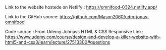 Link to the website hostede on Netlify :
https://omnifood-0324.netlify.app/

Link to the GitHub source:
https://github.com/Mason2060/udm-jonas-omnifood

Code source :
From Udemy Johnass HTML & CSS Responsive
Link: https://www.udemy.com/course/design-and-develop-a-killer-website-with-html5-and-css3/learn/lecture/27513300#questions
